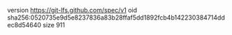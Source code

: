 version https://git-lfs.github.com/spec/v1
oid sha256:0520735e9d5e8237836a83b28ffaf5dd1892fcb4b142230384714ddec8d54640
size 911
